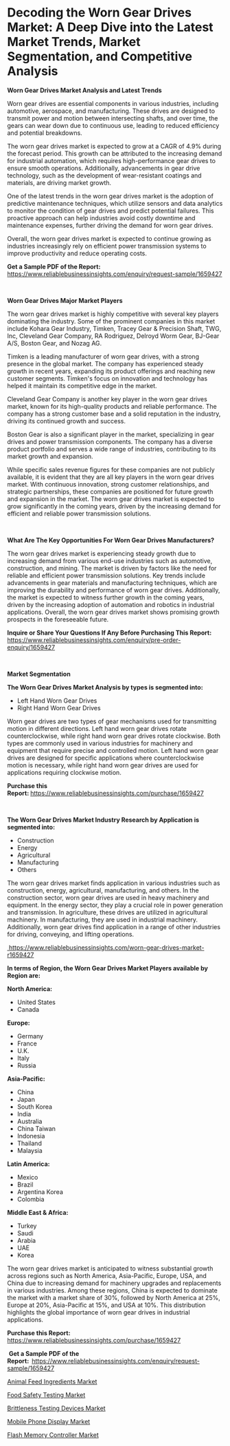 <p><h1>Decoding the Worn Gear Drives Market: A Deep Dive into the Latest Market Trends, Market Segmentation, and Competitive Analysis</h1></p><p><strong>Worn Gear Drives Market Analysis and Latest Trends</strong></p>
<p><p>Worn gear drives are essential components in various industries, including automotive, aerospace, and manufacturing. These drives are designed to transmit power and motion between intersecting shafts, and over time, the gears can wear down due to continuous use, leading to reduced efficiency and potential breakdowns.</p><p>The worn gear drives market is expected to grow at a CAGR of 4.9% during the forecast period. This growth can be attributed to the increasing demand for industrial automation, which requires high-performance gear drives to ensure smooth operations. Additionally, advancements in gear drive technology, such as the development of wear-resistant coatings and materials, are driving market growth.</p><p>One of the latest trends in the worn gear drives market is the adoption of predictive maintenance techniques, which utilize sensors and data analytics to monitor the condition of gear drives and predict potential failures. This proactive approach can help industries avoid costly downtime and maintenance expenses, further driving the demand for worn gear drives.</p><p>Overall, the worn gear drives market is expected to continue growing as industries increasingly rely on efficient power transmission systems to improve productivity and reduce operating costs.</p></p>
<p><strong>Get a Sample PDF of the Report:&nbsp;</strong> <a href="https://www.reliablebusinessinsights.com/enquiry/request-sample/1659427">https://www.reliablebusinessinsights.com/enquiry/request-sample/1659427</a></p>
<p>&nbsp;</p>
<p><strong>Worn Gear Drives Major Market Players</strong></p>
<p><p>The worn gear drives market is highly competitive with several key players dominating the industry. Some of the prominent companies in this market include Kohara Gear Industry, Timken, Tracey Gear & Precision Shaft, TWG, Inc, Cleveland Gear Company, RA Rodriguez, Delroyd Worm Gear, BJ-Gear A/S, Boston Gear, and Nozag AG.</p><p>Timken is a leading manufacturer of worn gear drives, with a strong presence in the global market. The company has experienced steady growth in recent years, expanding its product offerings and reaching new customer segments. Timken's focus on innovation and technology has helped it maintain its competitive edge in the market.</p><p>Cleveland Gear Company is another key player in the worn gear drives market, known for its high-quality products and reliable performance. The company has a strong customer base and a solid reputation in the industry, driving its continued growth and success.</p><p>Boston Gear is also a significant player in the market, specializing in gear drives and power transmission components. The company has a diverse product portfolio and serves a wide range of industries, contributing to its market growth and expansion.</p><p>While specific sales revenue figures for these companies are not publicly available, it is evident that they are all key players in the worn gear drives market. With continuous innovation, strong customer relationships, and strategic partnerships, these companies are positioned for future growth and expansion in the market. The worn gear drives market is expected to grow significantly in the coming years, driven by the increasing demand for efficient and reliable power transmission solutions.</p></p>
<p>&nbsp;</p>
<p><strong>What Are The Key Opportunities For Worn Gear Drives Manufacturers?</strong></p>
<p><p>The worn gear drives market is experiencing steady growth due to increasing demand from various end-use industries such as automotive, construction, and mining. The market is driven by factors like the need for reliable and efficient power transmission solutions. Key trends include advancements in gear materials and manufacturing techniques, which are improving the durability and performance of worn gear drives. Additionally, the market is expected to witness further growth in the coming years, driven by the increasing adoption of automation and robotics in industrial applications. Overall, the worn gear drives market shows promising growth prospects in the foreseeable future.</p></p>
<p><strong>Inquire or Share Your Questions If Any Before Purchasing This Report:</strong> <a href="https://www.reliablebusinessinsights.com/enquiry/pre-order-enquiry/1659427">https://www.reliablebusinessinsights.com/enquiry/pre-order-enquiry/1659427</a></p>
<p>&nbsp;</p>
<p><strong>Market Segmentation</strong></p>
<p><strong>The Worn Gear Drives Market Analysis by types is segmented into:</strong></p>
<p><ul><li>Left Hand Worn Gear Drives</li><li>Right Hand Worn Gear Drives</li></ul></p>
<p><p>Worn gear drives are two types of gear mechanisms used for transmitting motion in different directions. Left hand worn gear drives rotate counterclockwise, while right hand worn gear drives rotate clockwise. Both types are commonly used in various industries for machinery and equipment that require precise and controlled motion. Left hand worn gear drives are designed for specific applications where counterclockwise motion is necessary, while right hand worn gear drives are used for applications requiring clockwise motion.</p></p>
<p><strong>Purchase this Report:&nbsp;</strong><a href="https://www.reliablebusinessinsights.com/purchase/1659427">https://www.reliablebusinessinsights.com/purchase/1659427</a></p>
<p>&nbsp;</p>
<p><strong>The Worn Gear Drives Market Industry Research by Application is segmented into:</strong></p>
<p><ul><li>Construction</li><li>Energy</li><li>Agricultural</li><li>Manufacturing</li><li>Others</li></ul></p>
<p><p>The worn gear drives market finds application in various industries such as construction, energy, agricultural, manufacturing, and others. In the construction sector, worn gear drives are used in heavy machinery and equipment. In the energy sector, they play a crucial role in power generation and transmission. In agriculture, these drives are utilized in agricultural machinery. In manufacturing, they are used in industrial machinery. Additionally, worn gear drives find application in a range of other industries for driving, conveying, and lifting operations.</p></p>
<p><a href="https://www.reliablebusinessinsights.com/worn-gear-drives-market-r1659427">&nbsp;https://www.reliablebusinessinsights.com/worn-gear-drives-market-r1659427</a></p>
<p><strong>In terms of Region, the Worn Gear Drives Market Players available by Region are:</strong></p>
<p>
    <p> <strong> North America: </strong>
        <ul>
            <li>United States</li>
            <li>Canada</li>
        </ul>
        </p> 
    <p> <strong> Europe: </strong>
        <ul>
            <li>Germany</li>
            <li>France</li>
            <li>U.K.</li>
            <li>Italy</li>
            <li>Russia</li>
        </ul>
        </p> 
    <p> <strong> Asia-Pacific: </strong>
        <ul>
            <li>China</li>
            <li>Japan</li>
            <li>South Korea</li>
            <li>India</li>
            <li>Australia</li>
            <li>China Taiwan</li>
            <li>Indonesia</li>
            <li>Thailand</li>
            <li>Malaysia</li>
        </ul>
        </p> 
    <p> <strong> Latin America: </strong>
        <ul>
            <li>Mexico</li>
            <li>Brazil</li>
            <li>Argentina Korea</li>
            <li>Colombia</li>
        </ul>
        </p> 
    <p> <strong> Middle East & Africa: </strong>
        <ul>
            <li>Turkey</li>
            <li>Saudi</li>
            <li>Arabia</li>
            <li>UAE</li>
            <li>Korea</li>
        </ul>
    </p>
    </p>
<p><p>The worn gear drives market is anticipated to witness substantial growth across regions such as North America, Asia-Pacific, Europe, USA, and China due to increasing demand for machinery upgrades and replacements in various industries. Among these regions, China is expected to dominate the market with a market share of 30%, followed by North America at 25%, Europe at 20%, Asia-Pacific at 15%, and USA at 10%. This distribution highlights the global importance of worn gear drives in industrial applications.</p></p>
<p><strong>Purchase this Report: </strong><a href="https://www.reliablebusinessinsights.com/purchase/1659427">https://www.reliablebusinessinsights.com/purchase/1659427</a></p>
<p>&nbsp;<strong>Get a Sample PDF of the Report:&nbsp;&nbsp;</strong><a href="https://www.reliablebusinessinsights.com/enquiry/request-sample/1659427">https://www.reliablebusinessinsights.com/enquiry/request-sample/1659427</a></p>
<p><strong></strong></p>
<p><p><a href="https://www.linkedin.com/pulse/decoding-animal-feed-ingredients-market-metrics-share-trends-kjs2c">Animal Feed Ingredients Market</a></p><p><a href="https://www.linkedin.com/pulse/food-safety-testing-market-analysis-sze-forecasted-period-from-9gg2c">Food Safety Testing Market</a></p><p><a href="https://github.com/LitzyGulgowski2023/Market-Research-Report-List-1/blob/main/brittleness-testing-devices-market.md">Brittleness Testing Devices Market</a></p><p><a href="https://issuu.com/reportprime-2/docs/mobile-phone-display-market-size-2030.pptx">Mobile Phone Display Market</a></p><p><a href="https://issuu.com/reportprime-2/docs/flash-memory-controller-market-size-2030.pptx">Flash Memory Controller Market</a></p></p>